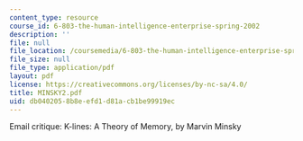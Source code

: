 ```yaml
---
content_type: resource
course_id: 6-803-the-human-intelligence-enterprise-spring-2002
description: ''
file: null
file_location: /coursemedia/6-803-the-human-intelligence-enterprise-spring-2002/db0402058b8eefd1d81acb1be99919ec_MINSKY2.pdf
file_size: null
file_type: application/pdf
layout: pdf
license: https://creativecommons.org/licenses/by-nc-sa/4.0/
title: MINSKY2.pdf
uid: db040205-8b8e-efd1-d81a-cb1be99919ec
---
```

Email critique: K-lines: A Theory of Memory, by Marvin Minsky